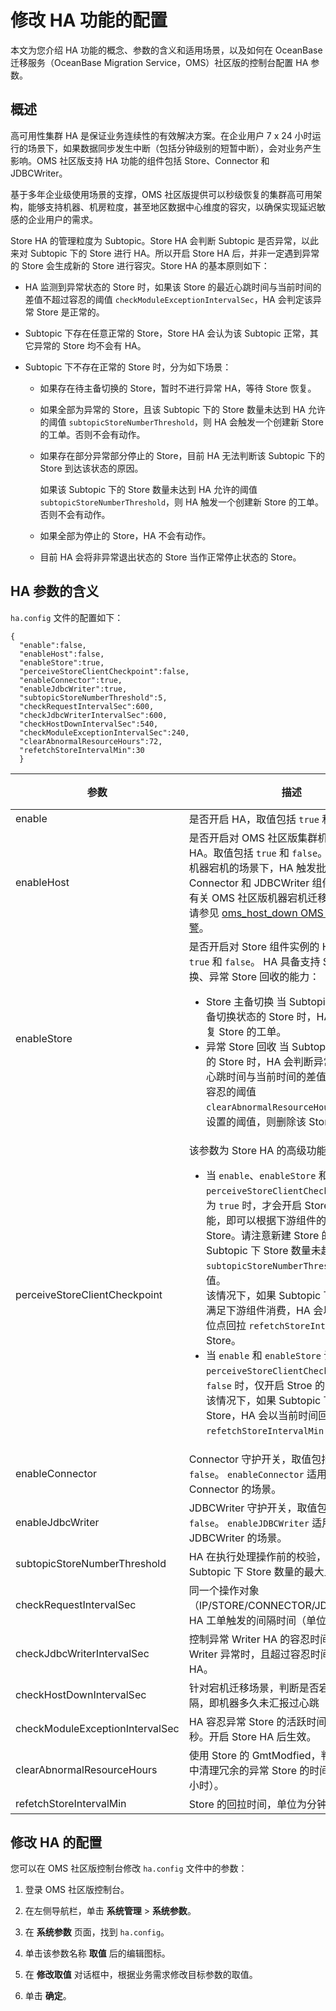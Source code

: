 # 修改 HA 功能的配置

本文为您介绍 HA 功能的概念、参数的含义和适用场景，以及如何在 OceanBase 迁移服务（OceanBase Migration Service，OMS）社区版的控制台配置 HA 参数。

## 概述

高可用性集群 HA 是保证业务连续性的有效解决方案。在企业用户 7 x 24 小时运行的场景下，如果数据同步发生中断（包括分钟级别的短暂中断），会对业务产生影响。OMS 社区版支持 HA 功能的组件包括 Store、Connector 和 JDBCWriter。

基于多年企业级使用场景的支撑，OMS 社区版提供可以秒级恢复的集群高可用架构，能够支持机器、机房粒度，甚至地区数据中心维度的容灾，以确保实现延迟敏感的企业用户的需求。

Store HA 的管理粒度为 Subtopic。Store HA 会判断 Subtopic 是否异常，以此来对 Subtopic 下的 Store 进行 HA。所以开启 Store HA 后，并非一定遇到异常的 Store 会生成新的 Store 进行容灾。Store HA 的基本原则如下：

* HA 监测到异常状态的 Store 时，如果该 Store 的最近心跳时间与当前时间的差值不超过容忍的阈值 `checkModuleExceptionIntervalSec`，HA 会判定该异常 Store 是正常的。

* Subtopic 下存在任意正常的 Store，Store HA 会认为该 Subtopic 正常，其它异常的 Store 均不会有 HA。

* Subtopic 下不存在正常的 Store 时，分为如下场景：

  * 如果存在待主备切换的 Store，暂时不进行异常 HA，等待 Store 恢复。
  
  * 如果全部为异常的 Store，且该 Subtopic 下的 Store 数量未达到 HA 允许的阈值 `subtopicStoreNumberThreshold`，则 HA 会触发一个创建新 Store 的工单。否则不会有动作。
  
  * 如果存在部分异常部分停止的 Store，目前 HA 无法判断该 Subtopic 下的 Store 到达该状态的原因。

    如果该 Subtopic 下的 Store 数量未达到 HA 允许的阈值 `subtopicStoreNumberThreshold`，则 HA 触发一个创建新 Store 的工单。否则不会有动作。
  
  * 如果全部为停止的 Store，HA 不会有动作。
  
  * 目前 HA 会将非异常退出状态的 Store 当作正常停止状态的 Store。

## HA 参数的含义

`ha.config` 文件的配置如下：

```shell
{
  "enable":false,
  "enableHost":false,
  "enableStore":true,
  "perceiveStoreClientCheckpoint":false,
  "enableConnector":true,
  "enableJdbcWriter":true,
  "subtopicStoreNumberThreshold":5,
  "checkRequestIntervalSec":600,
  "checkJdbcWriterIntervalSec":600,
  "checkHostDownIntervalSec":540,
  "checkModuleExceptionIntervalSec":240,
  "clearAbnormalResourceHours":72,
  "refetchStoreIntervalMin":30
  }
```

|               参数                |                        描述                                       |        默认值         |
|---------------------------------|--------------------------------------------------------------------------------------------------------|--------------------|
| enable                          | 是否开启 HA，取值包括 `true` 和 `false`。                                                                                            | `false`            |
| enableHost                      | 是否开启对 OMS 社区版集群机器节点的 HA。取值包括 `true` 和 `false`。 <br>机器宕机的场景下，HA 触发批量迁移 Connector 和 JDBCWriter 组件实例的工单。 有关 OMS 社区版机器宕机迁移告警的详情，请参见 [oms_host_down OMS 机器宕机告警](../../../5.alarm-reference/1.oms-host-down.md)。                                                                                                                                                 | `false`            |
| enableStore                     | 是否开启对 Store 组件实例的 HA，取值包括 `true` 和 `false`。 HA 具备支持 Store 主备切换、异常 Store 回收的能力： <ul><li>Store 主备切换 当 Subtopic 下存在处于主备切换状态的 Store 时，HA 会创建相应恢复 Store 的工单。   <li> 异常 Store 回收 当 Subtopic 下存在异常的 Store 时，HA 会判断异常 Store 的最近心跳时间与当前时间的差值是否超过 HA 容忍的阈值 `clearAbnormalResourceHours`。 如果超过设置的阈值，则删除该 Store 的工单。</ul>    | `true`             |
|perceiveStoreClientCheckpoint|该参数为 Store HA 的高级功能。<ul><li>当 `enable`、`enableStore` 和 `perceiveStoreClientCheckpoint` 均设置为 `true` 时，才会开启 Store HA 的高级功能，即可以根据下游组件的消费能力新建 Store。请注意新建 Store 的前提是 Subtopic 下 Store 数量未超过 `subtopicStoreNumberThreshold` 设置的阈值。<br>该情况下，如果 Subtopic 下无正常 Store 满足下游组件消费，HA 会以下游组件消费位点回拉 `refetchStoreIntervalMin` 前的 Store。<li>当 `enable` 和 `enableStore` 设置为 `true`，`perceiveStoreClientCheckpoint` 设置为 `false` 时，仅开启 Stroe 的 HA。<br>该情况下，如果 Subtopic 下存在异常 Store，HA 会以当前时间回拉 `refetchStoreIntervalMin` 前的 Store。  |`false`|
| enableConnector                 | Connector 守护开关，取值包括 `true` 和 `false`。 `enableConnector` 适用于存在异常 Connector 的场景。                                                                                                                                                                                                                                                                                                                                        | `true`             |
| enableJdbcWriter                | JDBCWriter 守护开关，取值包括 `true` 和 `false`。 `enableJDBCWriter` 适用于存在异常 JDBCWriter 的场景。                                                                                                                                                                                                                                                                                                                                     | `true`             |
| subtopicStoreNumberThreshold    | HA 在执行处理操作前的校验，能够接受一个 Subtopic 下 Store 数量的最大上限。                                                                                                                                                                                                                                                                                                                                                                                       | 5                  |
| checkRequestIntervalSec         | 同一个操作对象（IP/STORE/CONNECTOR/JDBCWRITER），HA 工单触发的间隔时间（单位为秒）。                                                                                                                                                                                                                                                                                                                                                                            | 600                |
| checkJdbcWriterIntervalSec      | 控制异常 Writer HA 的容忍时间。只有当 Writer 异常时，且超过容忍时间不活跃了才会 HA。                                                                                                                                                                                                                                                                                                                                                                                 | 600                |
| checkHostDownIntervalSec        | 针对宕机迁移场景，判断是否宕机的时间间隔，即机器多久未汇报过心跳（单位为秒）。                                                                                                                                                                                                                                                                                                                                                                                               | 540                |
| checkModuleExceptionIntervalSec | HA 容忍异常 Store 的活跃时间阈值，单位为秒。开启 Store HA 后生效。                                                                                                                                                                                                                                                                                                                                                                                           | 240                |
| clearAbnormalResourceHours      | 使用 Store 的 GmtModfied，判断 Store HA 中清理冗余的异常 Store 的时间间隔（单位为小时）。                                                                                                                                                                                                                                                                                                                                                                        | 72 |
| refetchStoreIntervalMin         | Store 的回拉时间，单位为分钟。                                                                                                                                                                                                                                                                                                                                                                                                                    | 30                 |

## 修改 HA 的配置

您可以在 OMS 社区版控制台修改 `ha.config` 文件中的参数：

1. 登录 OMS 社区版控制台。

2. 在左侧导航栏，单击 **系统管理** \> **系统参数**。

3. 在 **系统参数** 页面，找到 `ha.config`。

4. 单击该参数名称 **取值** 后的编辑图标。

5. 在 **修改取值** 对话框中，根据业务需求修改目标参数的取值。

6. 单击 **确定**。
